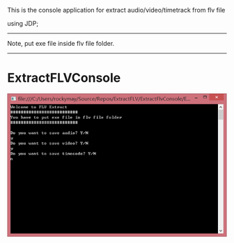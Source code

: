 This is the console application for extract audio/video/timetrack from flv file

using JDP;

****************************************
Note, put exe file inside flv file folder.
****************************************


# ExtractFLVConsole



![alt tag](https://github.com/rockymay/ExtractFLVConsole/blob/master/2017-04-24_140840.png)
